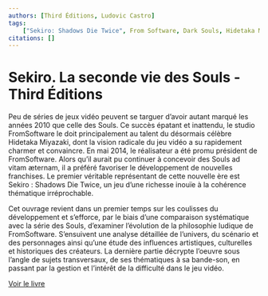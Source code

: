 ```yaml
---
authors: [Third Éditions, Ludovic Castro]
tags:
    ["Sekiro: Shadows Die Twice", From Software, Dark Souls, Hidetaka Miyazaki]
citations: []
---
```


# Sekiro. La seconde vie des Souls - Third Éditions

Peu de séries de jeux vidéo peuvent se targuer d’avoir autant marqué les années 2010 que celle des Souls. Ce succès épatant et inattendu, le studio FromSoftware le doit principalement au talent du désormais célèbre Hidetaka Miyazaki, dont la vision radicale du jeu vidéo a su rapidement charmer et convaincre. En mai 2014, le réalisateur a été promu président de FromSoftware. Alors qu’il aurait pu continuer à concevoir des Souls ad vitam æternam, il a préféré favoriser le développement de nouvelles franchises. Le premier véritable représentant de cette nouvelle ère est Sekiro : Shadows Die Twice, un jeu d’une richesse inouïe à la cohérence thématique irréprochable.

Cet ouvrage revient dans un premier temps sur les coulisses du développement et s’efforce, par le biais d’une comparaison systématique avec la série des Souls, d’examiner l’évolution de la philosophie ludique de FromSoftware. S’ensuivent une analyse détaillée de l’univers, du scénario et des personnages ainsi qu’une étude des influences artistiques, culturelles et historiques des créateurs. La dernière partie décrypte l’oeuvre sous l’angle de sujets transversaux, de ses thématiques à sa bande-son, en passant par la gestion et l’intérêt de la difficulté dans le jeu vidéo.

[Voir le livre](https://www.thirdeditions.com/sagas/314-sekiro-la-seconde-vie-des-souls-9782377841189.html)
